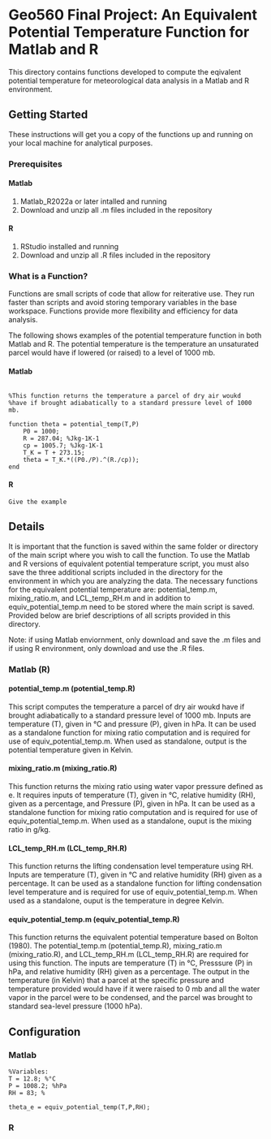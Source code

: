 # Geo560 Final Project: An Equivalent Potential Temperature Function for Matlab and R

This directory contains functions developed to compute the eqivalent potential temperature for meteorological data analysis in a Matlab and R environment. 

## Getting Started

These instructions will get you a copy of the functions up and running on your local machine for analytical purposes. 

### Prerequisites

#### Matlab

1. Matlab_R2022a or later intalled and running
2. Download and unzip all .m files included in the repository

#### R 

1. RStudio installed and running
2. Download and unzip all .R files included in the repository

### What is a Function?

Functions are small scripts of code that allow for reiterative use. They run faster than scripts and avoid storing temporary variables in the base workspace. Functions provide more flexibility and efficiency for data analysis.

The following shows examples of the potential temperature function in both Matlab and R. The potential temperature is the temperature an unsaturated parcel would have if lowered (or raised) to a level of 1000 mb.

#### Matlab

```

%This function returns the temperature a parcel of dry air woukd
%have if brought adiabatically to a standard pressure level of 1000 mb.

function theta = potential_temp(T,P)
    P0 = 1000;
    R = 287.04; %Jkg-1K-1
    cp = 1005.7; %Jkg-1K-1
    T_K = T + 273.15;
    theta = T_K.*((P0./P).^(R./cp));
end

```

#### R 

```
Give the example
```

## Details

It is important that the function is saved within the same folder or directory of the main script where you wish to call the function. To use the Matlab and R versions of equivalent potential temperature script, you must also save the three additional scripts included in the directory for the environment in which you are analyzing the data. The necessary functions for the equivalent potential temperature are: potential_temp.m, mixing_ratio.m, and LCL_temp_RH.m and in addition to equiv_potential_temp.m need to be stored where the main script is saved. Provided below are brief descriptions of all scripts provided in this directory. 

Note: if using Matlab enviornment, only download and save the .m files and if using R environment, only download and use the .R files.  

### Matlab (R)

#### potential_temp.m (potential_temp.R)

This script computes the temperature a parcel of dry air woukd have if brought adiabatically to a standard pressure level of 1000 mb. Inputs are temperature (T), given in °C and pressure (P), given in hPa. It can be used as a standalone function for mixing ratio computation and is required for use of equiv_potential_temp.m. When used as standalone, output is the potential temperature given in Kelvin.

#### mixing_ratio.m (mixing_ratio.R)

This function returns the mixing ratio using water vapor pressure defined as e. It requires inputs of temperature (T), given in °C, relative humidity (RH), given as a percentage, and Pressure (P), given in hPa. It can be used as a standalone function for mixing ratio computation and is required for use of equiv_potential_temp.m. When used as a standalone, ouput is the mixing ratio in g/kg.

#### LCL_temp_RH.m (LCL_temp_RH.R)

This function returns the lifting condensation level temperature using RH. Inputs are temperature (T), given in °C and relative humidity (RH) given as a percentage. It can be used as a standalone function for lifting condensation level temperature and is required for use of equiv_potential_temp.m. When used as a standalone, ouput is the temperature in degree Kelvin. 

#### equiv_potential_temp.m (equiv_potential_temp.R)

This function returns the equivalent potential temperature based on Bolton (1980). The potential_temp.m (potential_temp.R), mixing_ratio.m (mixing_ratio.R), and LCL_temp_RH.m (LCL_temp_RH.R) are required for using this function. The inputs are temperature (T) in °C, Presssure (P) in hPa, and relative humidity (RH) given as a percentage. The output in the temperature (in Kelvin) that a parcel at the specific pressure and temperature provided would have if it were raised to 0 mb and all the water vapor in the parcel were to be condensed, and the parcel was brought to standard sea-level pressure (1000 hPa).

## Configuration

### Matlab

```
%Variables:
T = 12.8; %°C
P = 1008.2; %hPa
RH = 83; %

theta_e = equiv_potential_temp(T,P,RH);

```

### R
